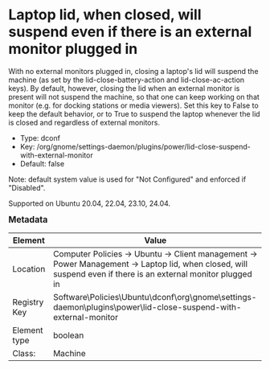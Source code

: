 # Laptop lid, when closed, will suspend even if there is an external monitor plugged in

With no external monitors plugged in, closing a laptop's lid will suspend the machine (as set by the lid-close-battery-action and lid-close-ac-action keys).  By default, however, closing the lid when an external monitor is present will not suspend the machine, so that one can keep working on that monitor (e.g. for docking stations or media viewers).  Set this key to False to keep the default behavior, or to True to suspend the laptop whenever the lid is closed and regardless of external monitors.

- Type: dconf
- Key: /org/gnome/settings-daemon/plugins/power/lid-close-suspend-with-external-monitor
- Default: false

Note: default system value is used for "Not Configured" and enforced if "Disabled".

Supported on Ubuntu 20.04, 22.04, 23.10, 24.04.



<span style="font-size: larger;">**Metadata**</span>

| Element      | Value            |
| ---          | ---              |
| Location     | Computer Policies -> Ubuntu -> Client management -> Power Management -> Laptop lid, when closed, will suspend even if there is an external monitor plugged in    |
| Registry Key | Software\Policies\Ubuntu\dconf\org\gnome\settings-daemon\plugins\power\lid-close-suspend-with-external-monitor         |
| Element type | boolean |
| Class:       | Machine       |
